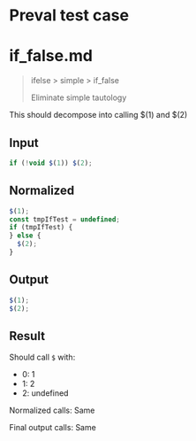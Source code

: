 # Preval test case

# if_false.md

> ifelse > simple > if_false
>
> Eliminate simple tautology

This should decompose into calling $(1) and $(2)

## Input

`````js filename=intro
if (!void $(1)) $(2);
`````

## Normalized

`````js filename=intro
$(1);
const tmpIfTest = undefined;
if (tmpIfTest) {
} else {
  $(2);
}
`````

## Output

`````js filename=intro
$(1);
$(2);
`````

## Result

Should call `$` with:
 - 0: 1
 - 1: 2
 - 2: undefined

Normalized calls: Same

Final output calls: Same
